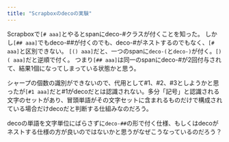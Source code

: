 ```yaml
---
title: "Scrapboxのdecoの実験"
---
```


Scrapboxで`[# aaa]`とやるとspanにdeco-#クラスが付くことを知った。
しかし`[## aaa]`でもdeco-##が付くのでも、deco-#がネストするのでもなく、`[# aaa]`と区別できない。
`[() aaa]`だと、一つのspanに`deco-(`と`deco-)`が付く。`[)( aaa]`だと逆順で付く。
つまり`[## aaa]`は同一のspanにdeco-#が2回付与されて、結果1個になってしまっている状態かと思う。

シャープの個数の識別ができないので、代用として#1、#2、#3としようかと思ったが`[#1 aaa]`だと#1がdecoだとは認識されない。多分「記号」と認識される文字のセットがあり、冒頭単語がその文字セットに含まれるものだけで構成されている場合だけdecoだと判断する仕組みなのだろう。

decoの単語を文字単位にばらさずに`deco-##`の形で付く仕様、もしくはdecoがネストする仕様の方が良いのではないかと思うがなぜこうなっているのだろう？
